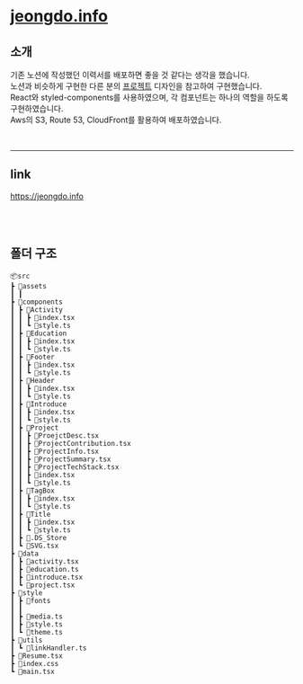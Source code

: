 <br/>

# [jeongdo.info](https://jeongdo.info)

## 소개

기존 노션에 작성했던 이력서를 배포하면 좋을 것 같다는 생각을 했습니다. <br/>
노션과 비슷하게 구현한 다른 분의 [프로젝트](https://github.com/sjoleee/very-simple-portfolio) 디자인을 참고하여 구현했습니다.
<br/>
React와 styled-components를 사용하였으며, 각 컴포넌트는 하나의 역할을 하도록 구현하였습니다. <br/>
Aws의 S3, Route 53, CloudFront를 활용하여 배포하였습니다.

<br/>

---

## link

https://jeongdo.info

<br/>
<br/>

## 폴더 구조

```
📦src
┣ 📂assets
┃ ┃
┣ 📂components
┃ ┣ 📂Activity
┃ ┃ ┣ 📜index.tsx
┃ ┃ ┗ 📜style.ts
┃ ┣ 📂Education
┃ ┃ ┣ 📜index.tsx
┃ ┃ ┗ 📜style.ts
┃ ┣ 📂Footer
┃ ┃ ┣ 📜index.tsx
┃ ┃ ┗ 📜style.ts
┃ ┣ 📂Header
┃ ┃ ┣ 📜index.tsx
┃ ┃ ┗ 📜style.ts
┃ ┣ 📂Introduce
┃ ┃ ┣ 📜index.tsx
┃ ┃ ┗ 📜style.ts
┃ ┣ 📂Project
┃ ┃ ┣ 📜ProejctDesc.tsx
┃ ┃ ┣ 📜ProjectContribution.tsx
┃ ┃ ┣ 📜ProjectInfo.tsx
┃ ┃ ┣ 📜ProjectSummary.tsx
┃ ┃ ┣ 📜ProjectTechStack.tsx
┃ ┃ ┣ 📜index.tsx
┃ ┃ ┗ 📜style.ts
┃ ┣ 📂TagBox
┃ ┃ ┣ 📜index.tsx
┃ ┃ ┗ 📜style.ts
┃ ┣ 📂Title
┃ ┃ ┣ 📜index.tsx
┃ ┃ ┗ 📜style.ts
┃ ┣ 📜.DS_Store
┃ ┗ 📜SVG.tsx
┣ 📂data
┃ ┣ 📜activity.tsx
┃ ┣ 📜education.ts
┃ ┣ 📜introduce.tsx
┃ ┗ 📜project.tsx
┣ 📂style
┃ ┣ 📂fonts
┃ ┃
┃ ┣ 📜media.ts
┃ ┣ 📜style.ts
┃ ┗ 📜theme.ts
┣ 📂utils
┃ ┗ 📜linkHandler.ts
┣ 📜Resume.tsx
┣ 📜index.css
┗ 📜main.tsx
```
